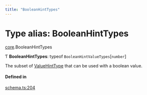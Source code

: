 ```yaml
---
title: "BooleanHintTypes"
---
```

# Type alias: BooleanHintTypes

[core](../modules/core.md).BooleanHintTypes

Ƭ **BooleanHintTypes**: typeof `BooleanHintValueTypes`[`number`]

The subset of [ValueHintType](../enums/core.ValueHintType.md) that can be used with a boolean value.

#### Defined in

[schema.ts:204](https://github.com/coda/packs-sdk/blob/main/schema.ts#L204)
